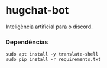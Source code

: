 # hugchat-bot
Inteligência artificial para o discord.
### Dependências
```
sudo apt install -y translate-shell
sudo pip install -r requirements.txt
```
